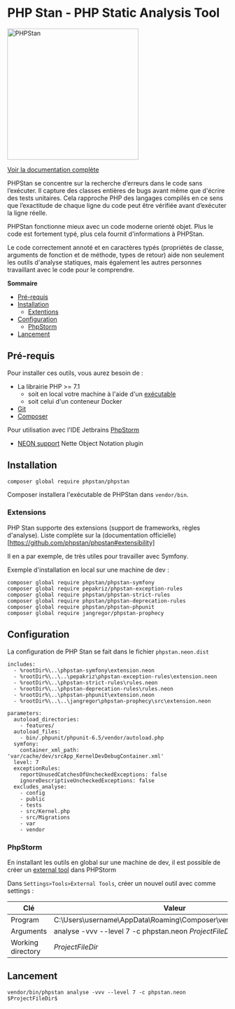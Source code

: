 # PHP Stan - PHP Static Analysis Tool

<img src="https://i.imgur.com/MOt7taM.png" alt="PHPStan" width="300" height="300">

[Voir la documentation complète](https://github.com/phpstan/phpstan)

PHPStan se concentre sur la recherche d’erreurs dans le code sans l’exécuter.
Il capture des classes entières de bugs avant même que d'écrire des tests unitaires.
Cela rapproche PHP des langages compilés en ce sens que l’exactitude de chaque ligne du code peut être vérifiée avant d’exécuter la ligne réelle.

PHPStan fonctionne mieux avec un code moderne orienté objet. Plus le code est fortement typé, plus cela fournit d'informations à PHPStan.

Le code correctement annoté et en caractères typés (propriétés de classe, arguments de fonction et de méthode, types de retour) aide non seulement les outils d'analyse statiques, mais également les autres personnes travaillant avec le code pour le comprendre.

**Sommaire**

- [Pré-requis](#pre-requis)
- [Installation](#installation)
    - [Extentions](#extensions)
- [Configuration](#configuration)
    - [PhpStorm](#phpstorm)
- [Lancement](#lancement)

## Pré-requis

Pour installer ces outils, vous aurez besoin de :
- La librairie PHP >= 7.1
    - soit en local votre machine à l'aide d'un [exécutable](https://www.php.net/downloads.php)
    - soit celui d'un conteneur Docker
- [Git](https://git-scm.com/)
- [Composer](https://getcomposer.org/)

Pour utilisation avec l'IDE Jetbrains [PhpStorm](https://www.jetbrains.com/phpstorm/)
- [NEON support](https://plugins.jetbrains.com/plugin/7060-neon-support) Nette Object Notation plugin

## Installation

``` shell
composer global require phpstan/phpstan
```

Composer installera l'exécutable de PHPStan dans `vendor/bin`.

### Extensions

PHP Stan supporte des extensions (support de frameworks, règles d'analyse).
Liste complète sur la (documentation officielle)[https://github.com/phpstan/phpstan#extensibility]

Il en a par exemple, de très utiles pour travailler avec Symfony.

Exemple d'installation en local sur une machine de dev :

``` shell
composer global require phpstan/phpstan-symfony
composer global require pepakriz/phpstan-exception-rules
composer global require phpstan/phpstan-strict-rules
composer global require phpstan/phpstan-deprecation-rules
composer global require phpstan/phpstan-phpunit
composer global require jangregor/phpstan-prophecy
```

## Configuration

La configuration de PHP Stan se fait dans le fichier `phpstan.neon.dist`

``` neon
includes:
  - %rootDir%\..\phpstan-symfony\extension.neon
  - %rootDir%\..\..\pepakriz\phpstan-exception-rules\extension.neon
  - %rootDir%\..\phpstan-strict-rules\rules.neon
  - %rootDir%\..\phpstan-deprecation-rules\rules.neon
  - %rootDir%\..\phpstan-phpunit\extension.neon
  - %rootDir%\..\..\jangregor\phpstan-prophecy\src\extension.neon

parameters:
  autoload_directories:
    - features/
  autoload_files:
    - bin/.phpunit/phpunit-6.5/vendor/autoload.php
  symfony:
    container_xml_path: 'var/cache/dev/srcApp_KernelDevDebugContainer.xml'
  level: 7
  exceptionRules:
    reportUnusedCatchesOfUncheckedExceptions: false
    ignoreDescriptiveUncheckedExceptions: false
  excludes_analyse:
    - config
    - public
    - tests
    - src/Kernel.php
    - src/Migrations
    - var
    - vendor
```

### PhpStorm

En installant les outils en global sur une machine de dev, il est possible de créer un [external tool](https://www.jetbrains.com/help/phpstorm/settings-tools-external-tools.html) dans PHPStorm

Dans `Settings>Tools>External Tools`, créer un nouvel outil avec comme settings :

| Clé | Valeur |
| ------ | ------ |
| Program | C:\Users\username\AppData\Roaming\Composer\vendor\bin\phpstan.bat |
| Arguments | analyse -vvv --level 7 -c phpstan.neon $ProjectFileDir$ |
| Working directory | $ProjectFileDir$ |

## Lancement

``` shell
vendor/bin/phpstan analyse -vvv --level 7 -c phpstan.neon $ProjectFileDir$
```